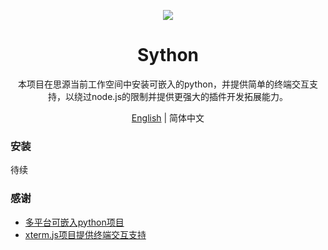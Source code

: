 <p align="center">
    <img src="https://github.com/josStorer/RWKV-Runner/assets/13366013/d24834b0-265d-45f5-93c0-fac1e19562af">
</p>

<h1 align="center">Sython</h1>

<div align="center">

本项目在思源当前工作空间中安装可嵌入的python，并提供简单的终端交互支持，以绕过node.js的限制并提供更强大的插件开发拓展能力。

[English](README_en_US.md) | 简体中文 

</div>

### 安装

待续

### 感谢

* [多平台可嵌入python项目](https://github.com/lmbelo/python3-embeddable)
* [xterm.js项目提供终端交互支持](https://github.com/xtermjs/xterm.js/)